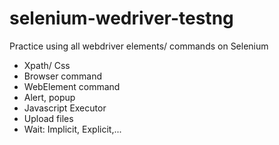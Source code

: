 # selenium-wedriver-testng
Practice using all webdriver elements/ commands on Selenium 
- Xpath/ Css
- Browser command
- WebElement command
- Alert, popup
- Javascript Executor
- Upload files
- Wait: Implicit, Explicit,...
